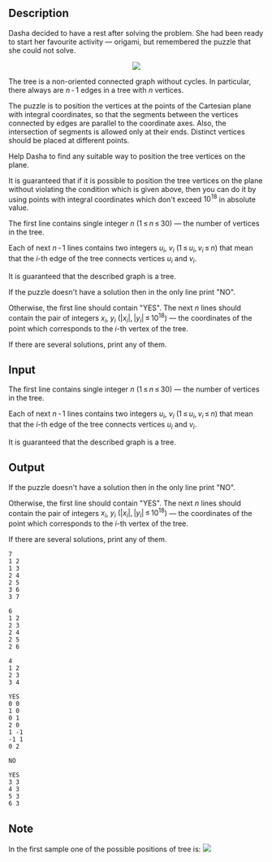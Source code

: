 ## Description

<div><p>Dasha decided to have a rest after solving the problem. She had been ready to start her favourite activity — origami, but remembered the puzzle that she could not solve. </p><center> <img class="tex-graphics" src="file://wGNCTZJq.png" style="max-width: 100.0%;max-height: 100.0%;"> </center><p>The tree is a non-oriented connected graph without cycles. In particular, there always are <span class="tex-span"><i>n</i> - 1</span> edges in a tree with <span class="tex-span"><i>n</i></span> vertices.</p><p>The puzzle is to position the vertices at the points of the Cartesian plane with integral coordinates, so that the segments between the vertices connected by edges are parallel to the coordinate axes. Also, the intersection of segments is allowed only at their ends. Distinct vertices should be placed at different points. </p><p>Help Dasha to find any suitable way to position the tree vertices on the plane.</p><p>It is guaranteed that if it is possible to position the tree vertices on the plane without violating the condition which is given above, then you can do it by using points with integral coordinates which don't exceed <span class="tex-span">10<sup class="upper-index">18</sup></span> in absolute value.</p></div><div class="input-specification"><p>The first line contains single integer <span class="tex-span"><i>n</i></span> <span class="tex-span">(1 ≤ <i>n</i> ≤ 30)</span> — the number of vertices in the tree. </p><p>Each of next <span class="tex-span"><i>n</i> - 1</span> lines contains two integers <span class="tex-span"><i>u</i><sub class="lower-index"><i>i</i></sub></span>, <span class="tex-span"><i>v</i><sub class="lower-index"><i>i</i></sub></span> (<span class="tex-span">1 ≤ <i>u</i><sub class="lower-index"><i>i</i></sub>, <i>v</i><sub class="lower-index"><i>i</i></sub> ≤ <i>n</i></span>) that mean that the <span class="tex-span"><i>i</i></span>-th edge of the tree connects vertices <span class="tex-span"><i>u</i><sub class="lower-index"><i>i</i></sub></span> and <span class="tex-span"><i>v</i><sub class="lower-index"><i>i</i></sub></span>.</p><p>It is guaranteed that the described graph is a tree.</p></div><div class="output-specification"><p>If the puzzle doesn't have a solution then in the only line print "<span class="tex-font-style-tt">NO</span>".</p><p>Otherwise, the first line should contain "<span class="tex-font-style-tt">YES</span>". The next <span class="tex-span"><i>n</i></span> lines should contain the pair of integers <span class="tex-span"><i>x</i><sub class="lower-index"><i>i</i></sub></span>, <span class="tex-span"><i>y</i><sub class="lower-index"><i>i</i></sub></span> <span class="tex-span">(|<i>x</i><sub class="lower-index"><i>i</i></sub>|, |<i>y</i><sub class="lower-index"><i>i</i></sub>| ≤ 10<sup class="upper-index">18</sup>)</span> — the coordinates of the point which corresponds to the <span class="tex-span"><i>i</i></span>-th vertex of the tree.</p><p>If there are several solutions, print any of them. </p></div>

## Input

<p>The first line contains single integer <span class="tex-span"><i>n</i></span> <span class="tex-span">(1 ≤ <i>n</i> ≤ 30)</span> — the number of vertices in the tree. </p><p>Each of next <span class="tex-span"><i>n</i> - 1</span> lines contains two integers <span class="tex-span"><i>u</i><sub class="lower-index"><i>i</i></sub></span>, <span class="tex-span"><i>v</i><sub class="lower-index"><i>i</i></sub></span> (<span class="tex-span">1 ≤ <i>u</i><sub class="lower-index"><i>i</i></sub>, <i>v</i><sub class="lower-index"><i>i</i></sub> ≤ <i>n</i></span>) that mean that the <span class="tex-span"><i>i</i></span>-th edge of the tree connects vertices <span class="tex-span"><i>u</i><sub class="lower-index"><i>i</i></sub></span> and <span class="tex-span"><i>v</i><sub class="lower-index"><i>i</i></sub></span>.</p><p>It is guaranteed that the described graph is a tree.</p>

## Output

<p>If the puzzle doesn't have a solution then in the only line print "<span class="tex-font-style-tt">NO</span>".</p><p>Otherwise, the first line should contain "<span class="tex-font-style-tt">YES</span>". The next <span class="tex-span"><i>n</i></span> lines should contain the pair of integers <span class="tex-span"><i>x</i><sub class="lower-index"><i>i</i></sub></span>, <span class="tex-span"><i>y</i><sub class="lower-index"><i>i</i></sub></span> <span class="tex-span">(|<i>x</i><sub class="lower-index"><i>i</i></sub>|, |<i>y</i><sub class="lower-index"><i>i</i></sub>| ≤ 10<sup class="upper-index">18</sup>)</span> — the coordinates of the point which corresponds to the <span class="tex-span"><i>i</i></span>-th vertex of the tree.</p><p>If there are several solutions, print any of them. </p>





```input1
7
1 2
1 3
2 4
2 5
3 6
3 7
```




```input2
6
1 2
2 3
2 4
2 5
2 6

```




```input3
4
1 2
2 3
3 4
```




```output1
YES
0 0
1 0
0 1
2 0
1 -1
-1 1
0 2
```




```output2
NO

```




```output3
YES
3 3
4 3
5 3
6 3
```



## Note

<p>In the first sample one of the possible positions of tree is: <img class="tex-graphics" src="file://aG7wdctS.png" style="max-width: 100.0%;max-height: 100.0%;"></p>
